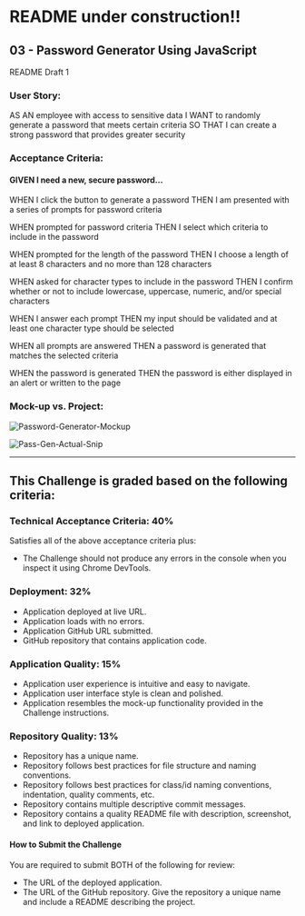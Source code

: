# README under construction!!

## 03 - Password Generator Using JavaScript

README Draft 1

### User Story:
AS AN employee with access to sensitive data
I WANT to randomly generate a password that meets certain criteria
SO THAT I can create a strong password that provides greater security

### Acceptance Criteria:

#### GIVEN I need a new, secure password...

WHEN I click the button to generate a password
THEN I am presented with a series of prompts for password criteria

WHEN prompted for password criteria
THEN I select which criteria to include in the password

WHEN prompted for the length of the password
THEN I choose a length of at least 8 characters and no more than 128 characters

WHEN asked for character types to include in the password
THEN I confirm whether or not to include lowercase, uppercase, numeric, and/or special characters

WHEN I answer each prompt
THEN my input should be validated and at least one character type should be selected

WHEN all prompts are answered
THEN a password is generated that matches the selected criteria

WHEN the password is generated
THEN the password is either displayed in an alert or written to the page


### Mock-up vs. Project:

![Password-Generator-Mockup](https://user-images.githubusercontent.com/116177485/205467125-55c3cb5e-7061-4de6-9b4d-b0ec0e339352.png)

![Pass-Gen-Actual-Snip](https://user-images.githubusercontent.com/116177485/206270557-7ebf70ca-468b-4249-a1eb-e6c1cf669146.png)

--------------------------------------------------------------------------------

## This Challenge is graded based on the following criteria:

### Technical Acceptance Criteria: 40%
Satisfies all of the above acceptance criteria plus:
- The Challenge should not produce any errors in the console when you inspect it using Chrome DevTools.

### Deployment: 32%
- Application deployed at live URL.
- Application loads with no errors.
- Application GitHub URL submitted.
- GitHub repository that contains application code.

### Application Quality: 15%
- Application user experience is intuitive and easy to navigate.
- Application user interface style is clean and polished.
- Application resembles the mock-up functionality provided in the Challenge instructions.

### Repository Quality: 13%
- Repository has a unique name.
- Repository follows best practices for file structure and naming conventions.
- Repository follows best practices for class/id naming conventions, indentation, quality comments, etc.
- Repository contains multiple descriptive commit messages.
- Repository contains a quality README file with description, screenshot, and link to deployed application.


#### How to Submit the Challenge
You are required to submit BOTH of the following for review:
- The URL of the deployed application.
- The URL of the GitHub repository. Give the repository a unique name and include a README describing the project.
